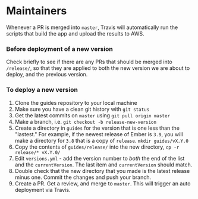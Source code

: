 # Maintainers

Whenever a PR is merged into `master`, Travis will automatically run the scripts that build the app and upload the results to AWS.

### Before deployment of a new version

Check briefly to see if there are any PRs that should be merged into `/release/`, so that they are applied to both the new version we are about to deploy, and the previous version.

### To deploy a new version

1. Clone the guides repository to your local machine
2. Make sure you have a clean git history with `git status`
3. Get the latest commits on `master` using `git pull origin master`
4. Make a branch, i.e. `git checkout -b release-new-version`
5. Create a directory in `guides` for the version that is one less than the "lastest." For example, if the newest release of Ember is `3.9`, you will make a directory for `3.8` that is a copy of `release`. `mkdir guides/vX.Y.0`
6. Copy the contents of `guides/release/` into the new directory, `cp -r release/* vX.Y.0/`
7. Edit `versions.yml` - add the version number to _both_ the end of the list and the `currentVersion`. The last item and `currentVersion` should match.
8. Double check that the new directory that you made is the latest release minus one. Commit the changes and push your branch.
9. Create a PR. Get a review, and merge to `master`. This will trigger an auto deployment via Travis.
